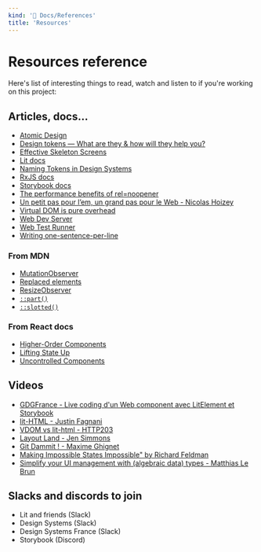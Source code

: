 ```yaml
---
kind: '📌 Docs/References'
title: 'Resources'
---
```

# Resources reference

Here's list of interesting things to read, watch and listen to if you're working on this project:

## Articles, docs...

* [Atomic Design](https://bradfrost.com/blog/post/atomic-web-design/)
* [Design tokens — What are they & how will they help you?](https://lukasoppermann.medium.com/design-tokens-what-are-they-how-will-they-help-you-b73f80f602ab)
* [Effective Skeleton Screens](https://timkadlec.com/remembers/2020-11-02-skeleton-screens/)
* [Lit docs](https://lit.dev/)
* [Naming Tokens in Design Systems](https://medium.com/eightshapes-llc/naming-tokens-in-design-systems-9e86c7444676)
* [RxJS docs](https://rxjs.dev/)
* [Storybook docs](https://storybook.js.org/)
* [The performance benefits of rel=noopener](https://jakearchibald.com/2016/performance-benefits-of-rel-noopener/)
* [Un petit pas pour l’em, un grand pas pour le Web - Nicolas Hoizey](https://vimeo.com/79204119)
* [Virtual DOM is pure overhead](https://svelte.dev/blog/virtual-dom-is-pure-overhead)
* [Web Dev Server](https://modern-web.dev/docs/dev-server/overview/)
* [Web Test Runner](https://modern-web.dev/docs/test-runner/overview/)
* [Writing one-sentence-per-line](https://hieuphay.com/one-sentence-per-line/)

### From MDN

* [MutationObserver](https://developer.mozilla.org/en-US/docs/Web/API/MutationObserver)
* [Replaced elements](https://developer.mozilla.org/en-US/docs/Web/CSS/Replaced_element)
* [ResizeObserver](https://developer.mozilla.org/en-US/docs/Web/API/ResizeObserver)
* [`::part()`](https://developer.mozilla.org/en-US/docs/Web/CSS/::part)
* [`::slotted()`](https://developer.mozilla.org/fr/docs/Web/CSS/::slotted)

### From React docs

* [Higher-Order Components](https://reactjs.org/docs/higher-order-components.html)
* [Lifting State Up](https://reactjs.org/docs/lifting-state-up.html)
* [Uncontrolled Components](https://reactjs.org/docs/uncontrolled-components.html)

## Videos

* [GDGFrance - Live coding d'un Web component avec LitElement et Storybook](https://www.youtube.com/watch?v=ixRgDGfnBbE)
* [lit-HTML - Justin Fagnani](https://www.youtube.com/watch?v=Io6JjgckHbg)
* [VDOM vs lit-html - HTTP203](https://www.youtube.com/watch?v=uCHZJy2n8Qs)
* [Layout Land - Jen Simmons](https://www.youtube.com/c/LayoutLand/videos)
* [Git Dammit ! - Maxime Ghignet](https://www.youtube.com/watch?v=Rnh5QK__pLA)
* [Making Impossible States Impossible" by Richard Feldman](https://www.youtube.com/watch?v=IcgmSRJHu_8)
* [Simplify your UI management with (algebraic data) types - Matthias Le Brun](https://www.youtube.com/watch?v=ugoZKkKIJTE&t=56m40s)

## Slacks and discords to join

* Lit and friends (Slack)
* Design Systems (Slack)
* Design Systems France (Slack)
* Storybook (Discord)
